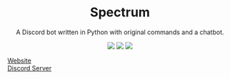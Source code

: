 <h1 align=center>Spectrum</h1>

<p align=center>A Discord bot written in Python with original commands and a chatbot.</p>

<p align=center>
<img src=https://img.shields.io/badge/discord-py-blue.svg>
<img src=https://img.shields.io/badge/python-3.6-orange.svg>
<img src=https://img.shields.io/badge/discord-bot-red.svg>
</p>

<a href="https://spectrix.pythonanywhere.com/spectrum">Website</a><br>
<a href="https://discord.gg/ecXdjTD/">Discord Server</a>
